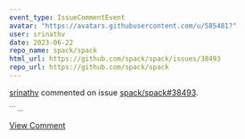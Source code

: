 ```yaml
---
event_type: IssueCommentEvent
avatar: "https://avatars.githubusercontent.com/u/585481?"
user: srinathv
date: 2023-06-22
repo_name: spack/spack
html_url: https://github.com/spack/spack/issues/38493
repo_url: https://github.com/spack/spack
---
```


<a href='https://github.com/srinathv' target='_blank'>srinathv</a> commented on issue <a href='https://github.com/spack/spack/issues/38493' target='_blank'>spack/spack#38493</a>.

<small>```...</small>

<a href='https://github.com/spack/spack/issues/38493' target='_blank'>View Comment</a>